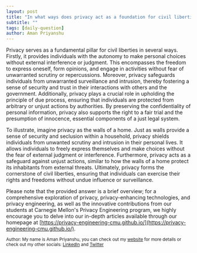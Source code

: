 ```yaml
---
layout: post
title: "In what ways does privacy act as a foundation for civil liberties?"
subtitle: ""
tags: [daily-question]
author: Aman Priyanshu
---
```


Privacy serves as a fundamental pillar for civil liberties in several ways. Firstly, it provides individuals with the autonomy to make personal choices without external interference or judgment. This encompasses the freedom to express oneself, form opinions, and engage in activities without fear of unwarranted scrutiny or repercussions. Moreover, privacy safeguards individuals from unwarranted surveillance and intrusion, thereby fostering a sense of security and trust in their interactions with others and the government. Additionally, privacy plays a crucial role in upholding the principle of due process, ensuring that individuals are protected from arbitrary or unjust actions by authorities. By preserving the confidentiality of personal information, privacy also supports the right to a fair trial and the presumption of innocence, essential components of a just legal system.

To illustrate, imagine privacy as the walls of a home. Just as walls provide a sense of security and seclusion within a household, privacy shields individuals from unwanted scrutiny and intrusion in their personal lives. It allows individuals to freely express themselves and make choices without the fear of external judgment or interference. Furthermore, privacy acts as a safeguard against unjust actions, similar to how the walls of a home protect its inhabitants from external threats. Ultimately, privacy forms the cornerstone of civil liberties, ensuring that individuals can exercise their rights and freedoms without undue influence or surveillance.

Please note that the provided answer is a brief overview; for a comprehensive exploration of privacy, privacy-enhancing technologies, and privacy engineering, as well as the innovative contributions from our students at Carnegie Mellon's Privacy Engineering program, we highly encourage you to delve into our in-depth articles available through our homepage at [https://privacy-engineering-cmu.github.io/](https://privacy-engineering-cmu.github.io/).

<small>Author: My name is Aman Priyanshu, you can check out my [website](https://amanpriyanshu.github.io/) for more details or check out my other socials: [LinkedIn](https://www.linkedin.com/in/aman-priyanshu/) and [Twitter](https://twitter.com/AmanPriyanshu6)</small>
